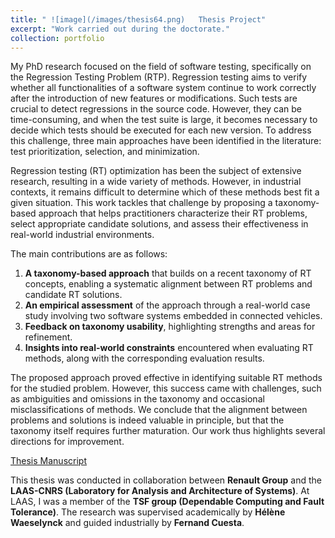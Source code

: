 ```yaml
---
title: " ![image](/images/thesis64.png)   Thesis Project"
excerpt: "Work carried out during the doctorate."
collection: portfolio
---
```


My PhD research focused on the field of software testing, specifically on the Regression Testing Problem (RTP). Regression testing aims to verify whether all functionalities of a software system continue to work correctly after the introduction of new features or modifications. Such tests are crucial to detect regressions in the source code. However, they can be time-consuming, and when the test suite is large, it becomes necessary to decide which tests should be executed for each new version. To address this challenge, three main approaches have been identified in the literature: test prioritization, selection, and minimization.

Regression testing (RT) optimization has been the subject of extensive research, resulting in a wide variety of methods. However, in industrial contexts, it remains difficult to determine which of these methods best fit a given situation. This work tackles that challenge by proposing a taxonomy-based approach that helps practitioners characterize their RT problems, select appropriate candidate solutions, and assess their effectiveness in real-world industrial environments.

The main contributions are as follows:  
1. **A taxonomy-based approach** that builds on a recent taxonomy of RT concepts, enabling a systematic alignment between RT problems and candidate RT solutions.  
2. **An empirical assessment** of the approach through a real-world case study involving two software systems embedded in connected vehicles.  
3. **Feedback on taxonomy usability**, highlighting strengths and areas for refinement.  
4. **Insights into real-world constraints** encountered when evaluating RT methods, along with the corresponding evaluation results.  

The proposed approach proved effective in identifying suitable RT methods for the studied problem. However, this success came with challenges, such as ambiguities and omissions in the taxonomy and occasional misclassifications of methods. We conclude that the alignment between problems and solutions is indeed valuable in principle, but that the taxonomy itself requires further maturation. Our work thus highlights several directions for improvement.  

[Thesis Manuscript](https://laas.hal.science/tel-05295529)

This thesis was conducted in collaboration between **Renault Group** and the **LAAS-CNRS (Laboratory for Analysis and Architecture of Systems)**. At LAAS, I was a member of the **TSF group (Dependable Computing and Fault Tolerance)**. The research was supervised academically by **Hélène Waeselynck** and guided industrially by **Fernand Cuesta**.
